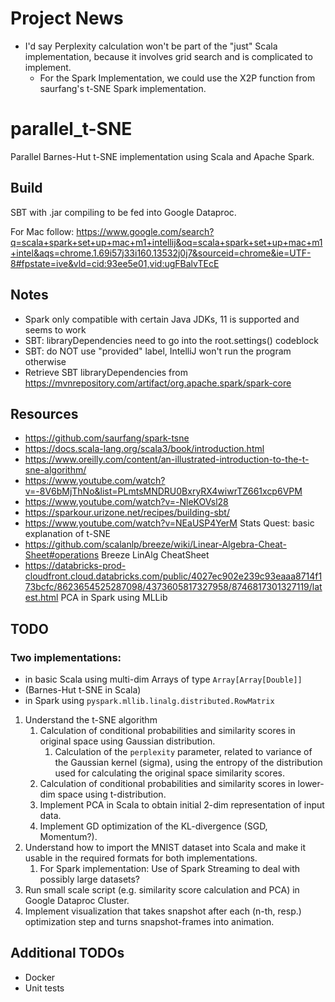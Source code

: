 # Project News
- I'd say Perplexity calculation won't be part of the "just" Scala implementation, because it involves grid search and is complicated to implement. 
   - For the Spark Implementation, we could use the X2P function from saurfang's t-SNE Spark implementation.
 


# parallel_t-SNE
Parallel Barnes-Hut t-SNE implementation using Scala and Apache Spark.

## Build
SBT with .jar compiling to be fed into Google Dataproc.

For Mac follow: https://www.google.com/search?q=scala+spark+set+up+mac+m1+intellij&oq=scala+spark+set+up+mac+m1+intel&aqs=chrome.1.69i57j33i160.13532j0j7&sourceid=chrome&ie=UTF-8#fpstate=ive&vld=cid:93ee5e01,vid:ugFBalvTEcE

## Notes
- Spark only compatible with certain Java JDKs, 11 is supported and seems to work
- SBT: libraryDependencies need to go into the root.settings() codeblock
- SBT: do NOT use "provided" label, IntelliJ won't run the program otherwise
- Retrieve SBT libraryDependencies from https://mvnrepository.com/artifact/org.apache.spark/spark-core


## Resources
- https://github.com/saurfang/spark-tsne
- https://docs.scala-lang.org/scala3/book/introduction.html
- https://www.oreilly.com/content/an-illustrated-introduction-to-the-t-sne-algorithm/
- https://www.youtube.com/watch?v=-8V6bMjThNo&list=PLmtsMNDRU0BxryRX4wiwrTZ661xcp6VPM
- https://www.youtube.com/watch?v=-NleKOVsl28
- https://sparkour.urizone.net/recipes/building-sbt/
- https://www.youtube.com/watch?v=NEaUSP4YerM Stats Quest: basic explanation of t-SNE
- https://github.com/scalanlp/breeze/wiki/Linear-Algebra-Cheat-Sheet#operations Breeze LinAlg CheatSheet
- https://databricks-prod-cloudfront.cloud.databricks.com/public/4027ec902e239c93eaaa8714f173bcfc/8623654525287098/4373605817327958/8746817301327119/latest.html PCA in Spark using MLLib


## TODO
### Two implementations: 
- in basic Scala using multi-dim Arrays of type `Array[Array[Double]]`
- (Barnes-Hut t-SNE in Scala)
- in Spark using `pyspark.mllib.linalg.distributed.RowMatrix`

1. Understand the t-SNE algorithm
   1. Calculation of conditional probabilities and similarity scores in original space using Gaussian distribution.
      1. Calculation of the `perplexity` parameter, related to variance of the Gaussian kernel (sigma), using the entropy of the distribution used for calculating the original space similarity scores.
   2. Calculation of conditional probabilities and similarity scores in lower-dim space using t-distribution.
   3. Implement PCA in Scala to obtain initial 2-dim representation of input data.
   4. Implement GD optimization of the KL-divergence (SGD, Momentum?).
2. Understand how to import the MNIST dataset into Scala and make it usable in the required formats for both implementations.
   1. For Spark implementation: Use of Spark Streaming to deal with possibly large datasets?
3. Run small scale script (e.g. similarity score calculation and PCA) in Google Dataproc Cluster.
4. Implement visualization that takes snapshot after each (n-th, resp.) optimization step and turns snapshot-frames into animation.



## Additional TODOs
- Docker
- Unit tests
